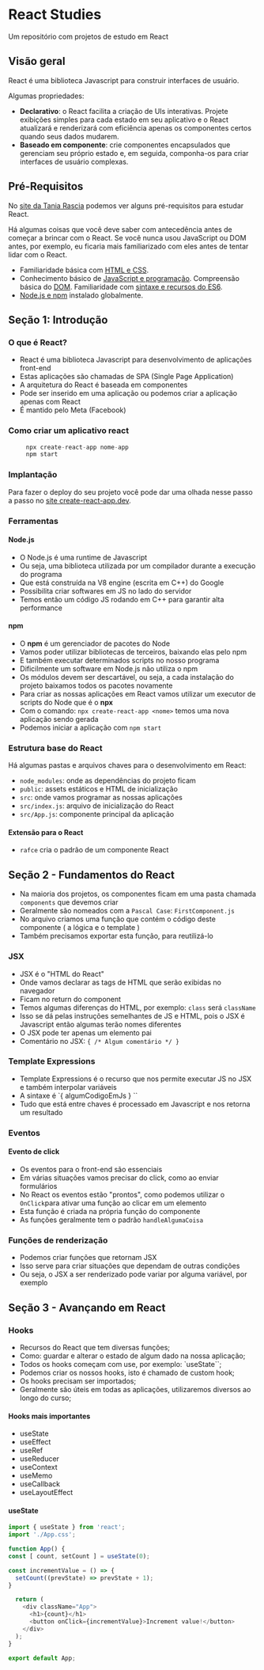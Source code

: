 # React Studies
Um repositório com projetos de estudo em React

## Visão geral
React é uma biblioteca Javascript para construir interfaces de usuário.

Algumas propriedades:
- **Declarativo**: o React facilita a criação de UIs interativas. Projete exibições simples para cada estado em seu aplicativo e o React atualizará e renderizará com eficiência apenas os componentes certos quando seus dados mudarem.
- **Baseado em componente**: crie componentes encapsulados que gerenciam seu próprio estado e, em seguida, componha-os para criar interfaces de usuário complexas.

## Pré-Requisitos
No [site da Tania Rascia](https://www.taniarascia.com/getting-started-with-react/) podemos ver alguns pré-requisitos para estudar React.

Há algumas coisas que você deve saber com antecedência antes de começar a brincar com o React. Se você nunca usou JavaScript ou DOM antes, por exemplo, eu ficaria mais familiarizado com eles antes de tentar lidar com o React.

- Familiaridade básica com [HTML e CSS](https://www.internetingishard.com/).
- Conhecimento básico de [JavaScript e programação](https://www.digitalocean.com/community/tutorial_series/how-to-code-in-javascript).
Compreensão básica do [DOM](https://www.taniarascia.com/introduction-to-the-dom/).
Familiaridade com [sintaxe e recursos do ES6](https://www.taniarascia.com/es6-syntax-and-feature-overview/).
- [Node.js e npm](https://www.taniarascia.com/how-to-install-and-use-node-js-and-npm-mac-and-windows/) instalado globalmente.


## Seção 1: Introdução
### O que é React? 
- React é uma biblioteca Javascript para desenvolvimento de aplicações front-end 
- Estas aplicações são chamadas de SPA (Single Page Application)
- A arquitetura do React é baseada em componentes 
- Pode ser inserido em uma aplicação ou podemos criar a aplicação apenas com React 
- É mantido pelo Meta (Facebook)


### Como criar um aplicativo react
```javascript
     npx create-react-app nome-app
     npm start 
```

### Implantação
Para fazer o deploy do seu projeto você pode dar uma olhada nesse passo a passo no [site create-react-app.dev](https://create-react-app.dev/docs/deployment/).

### Ferramentas
#### Node.js
- O Node.js é uma runtime de Javascript
- Ou seja, uma biblioteca utilizada por um compilador durante a execução do programa 
- Que está construída na V8 engine (escrita em C++) do Google 
- Possibilita criar softwares em JS no lado do servidor 
- Temos então um código JS rodando em C++ para garantir alta performance 

#### npm 
- O **npm** é um gerenciador de pacotes do Node
- Vamos poder utilizar bibliotecas de terceiros, baixando elas pelo npm 
- E também executar determinados scripts no nosso programa 
- Dificilmente um software em Node.js não utiliza o npm 
- Os módulos devem ser descartável, ou seja, a cada instalação do projeto baixamos todos os pacotes novamente 
- Para criar as nossas aplicações em React vamos utilizar um executor de scripts do Node que é o **npx**
- Com o comando: `npx create-react-app <nome>` temos uma nova aplicação sendo gerada 
- Podemos iniciar a aplicação com `npm start` 

### Estrutura base do React 
Há algumas pastas e arquivos chaves para o desenvolvimento em React: 
- `node_modules`: onde as dependências do projeto ficam 
- `public`: assets estáticos e HTML de inicialização 
- `src`: onde vamos programar as nossas aplicações 
- `src/index.js`: arquivo de inicialização do React 
- `src/App.js`: componente principal da aplicação 

#### Extensão para o React 
- `rafce` cria o padrão de um componente React 

## Seção 2 - Fundamentos do React 
- Na maioria dos projetos, os componentes ficam em uma pasta chamada `components` que devemos criar 
- Geralmente são nomeados com a `Pascal Case`: `FirstComponent.js`
- No arquivo criamos uma função que contém o código deste componente ( a lógica e o template )
- Também precisamos exportar esta função, para reutilizá-lo 

### JSX 
- JSX é o "HTML do React"
- Onde vamos declarar as tags de HTML que serão exibidas no navegador 
- Ficam no return do component 
- Temos algumas diferenças do HTML, por exemplo: `class` será `className`
- Isso se dá pelas instruções semelhantes de JS e HTML, pois o JSX é Javascript então algumas terão nomes diferentes 
- O JSX pode ter apenas um elemento pai
- Comentário no JSX: `{ /* Algum comentário */ }`

### Template Expressions
- Template Expressions é o recurso que nos permite executar JS no JSX e também interpolar variáveis 
- A sintaxe é `{ algumCodigoEmJs } ``
- Tudo que está entre chaves é processado em Javascript e nos retorna um resultado

### Eventos 
#### Evento de click
- Os eventos para o front-end são essenciais 
- Em várias situações vamos precisar do click, como ao enviar formulários 
- No React os eventos estão "prontos", como podemos utilizar o `OnClick`para ativar uma função ao clicar em um elemento 
- Esta função é criada na própria função do componente 
- As funções geralmente tem o padrão `handleAlgumaCoisa`

### Funções de renderização 
- Podemos criar funções que retornam JSX 
- Isso serve para criar situações que dependam de outras condições 
- Ou seja, o JSX a ser renderizado pode variar por alguma variável, por exemplo 

## Seção 3 - Avançando em React 
### Hooks

- Recursos do React que tem diversas funções;
- Como: guardar e alterar o estado de algum dado na nossa aplicação;
- Todos os hooks começam com use, por exemplo: `useState``;
- Podemos criar os nossos hooks, isto é chamado de custom hook; 
- Os hooks precisam ser importados;
- Geralmente são úteis em todas as aplicações, utilizaremos diversos ao longo do curso; 

#### Hooks mais importantes 
- useState
- useEffect
- useRef
- useReducer
- useContext
- useMemo 
- useCallback
- useLayoutEffect

#### useState
```javascript
import { useState } from 'react'; 
import './App.css';

function App() {
const [ count, setCount ] = useState(0); 

const incrementValue = () => {
  setCount((prevState) => prevState + 1); 
}

  return (
    <div className="App">
      <h1>{count}</h1>
      <button onClick={incrementValue}>Increment value!</button>
    </div>
  );
}

export default App;
```